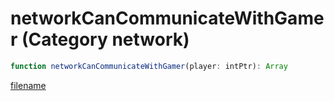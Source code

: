 # networkCanCommunicateWithGamer (Category network)

```js
function networkCanCommunicateWithGamer(player: intPtr): Array
```

[filename](networkCanCommunicateWithGamer_m.md ':include')